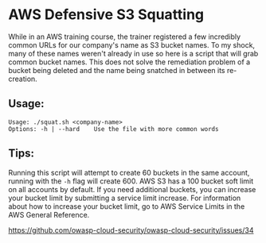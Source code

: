 # AWS Defensive S3 Squatting

While in an AWS training course, the trainer registered a few incredibly common URLs for our company's name as S3 bucket names. To my shock, many of these names weren't already in use so here is a script that will grab common bucket names. This does not solve the remediation problem of a bucket being deleted and the name being snatched in between its re-creation.

## Usage:
```
Usage: ./squat.sh <company-name>
Options: -h | --hard    Use the file with more common words
```

## Tips:
Running this script will attempt to create 60 buckets in the same account, running with the `-h` flag will create 600. AWS S3 has a 100 bucket soft limit on all accounts by default. If you need additional buckets, you can increase your bucket limit by submitting a service limit increase. For information about how to increase your bucket limit, go to AWS Service Limits in the AWS General Reference.

https://github.com/owasp-cloud-security/owasp-cloud-security/issues/34
